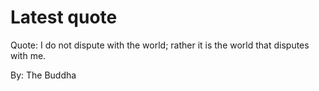 # Latest quote 

Quote: I do not dispute with the world; rather it is the world that disputes with me. 

By: The Buddha